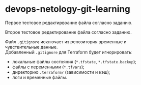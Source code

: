 # devops-netology-git-learning
Первое тестовое редактирвоание файла согласно заданию.

Второе тестовое редактирование файла согласно заданию.

Файл `.gitignore` исключает из репозитория временные и чувствительные данные.  
Добавленный `.gitignore` для Terraform будет игнорировать:
- локальные файлы состояния (`*.tfstate`, `*.tfstate.backup`);
- файлы с переменными (`*.tfvars`);
- директорию `.terraform/` (зависимости и кэш);
- логи и временные файлы.